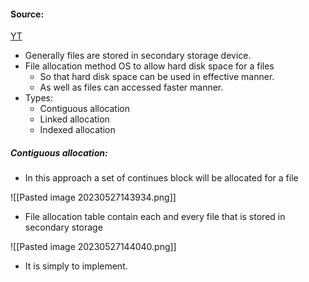 #### Source:
[YT](https://www.youtube.com/watch?v=gK6L3v1b8AM&list=PLXj4XH7LcRfDrdQuJTHIPmKMpa7eYVaPm&index=85)

* Generally files are stored in secondary storage device.
* File allocation method OS to allow hard disk space for a files
	* So that hard disk space can be used in effective manner.
	* As well as files can accessed faster manner.
* Types:
	* Contiguous allocation
	* Linked allocation
	* Indexed allocation

##### Contiguous allocation:

* In this approach a set of continues block will be allocated for a file

![[Pasted image 20230527143934.png]]

* File allocation table contain each and every file that is stored in secondary storage

![[Pasted image 20230527144040.png]]

* It is simply to implement.